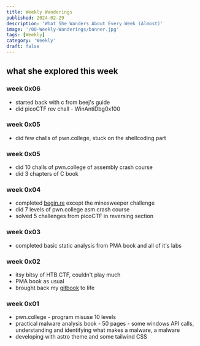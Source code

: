 ```yaml
---
title: Weekly Wanderings
published: 2024-02-29
description: 'What She Wanders About Every Week (Almost)'
image: '/00-Weekly-Wanderings/banner.jpg'
tags: [Weekly]
category: 'Weekly'
draft: false 
---
```


## what she explored this week

### week 0x06
- started back with c from beej's guide
- did picoCTF rev chall - WinAntiDbg0x100

### week 0x05
- did few challs of pwn.college, stuck on the shellcoding part

### week 0x05
- did 10 challs of pwn.college of assembly crash course
- did 3 chapters of C book

### week 0x04
- completed [begin.re](https://begin.re) except the minesweeper challenge
- did 7 levels of pwn.college asm crash course
- solved 5 challenges from picoCTF in reversing section

### week 0x03
- completed basic static analysis from PMA book and all of it's labs

### week 0x02
- itsy bitsy of HTB CTF, couldn't play much
- PMA book as usual
- brought back my [gitbook](https://iamavu.gitbook.io) to life 

### week 0x01
- pwn.college - program misuse 10 levels
- practical malware analysis book - 50 pages - some windows API calls, understanding and identifying what makes a malware, a malware
- developing with astro theme and some tailwind CSS
